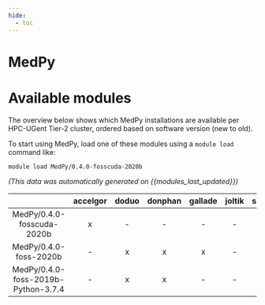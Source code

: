 ```yaml
---
hide:
  - toc
---
```


MedPy
=====

# Available modules


The overview below shows which MedPy installations are available per HPC-UGent Tier-2 cluster, ordered based on software version (new to old).

To start using MedPy, load one of these modules using a `module load` command like:

```shell
module load MedPy/0.4.0-fosscuda-2020b
```

*(This data was automatically generated on {{modules_last_updated}})*  

| |accelgor|doduo|donphan|gallade|joltik|shinx|skitty|
| :---: | :---: | :---: | :---: | :---: | :---: | :---: | :---: |
|MedPy/0.4.0-fosscuda-2020b|x|-|-|-|-|-|-|
|MedPy/0.4.0-foss-2020b|-|x|x|x|-|-|-|
|MedPy/0.4.0-foss-2019b-Python-3.7.4|-|x|x|-|-|-|-|
